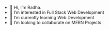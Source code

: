 - 👋 Hi, I’m Radha.
- 👀 I’m interested in Full Stack Web Development
- 🌱 I’m currently learning Web Development
- 💞️ I’m looking to collaborate on MERN Projects

